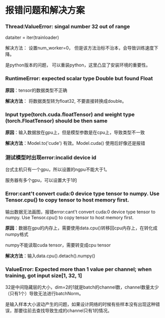 # 报错问题和解决方案



### Thread:ValueError: singal number 32 out of range

dataiter = iter(trainloader)

解决方法： 设置num_worker=0， 但是该方法治标不治本，会导致训练速度下降。

是python版本的问题， 可以重装python，这里凸显了安装环境的重要性。



### RuntimeError: expected scalar type Double but found Float

**原因**：tensor的数据类型不正确

**解决方法**： 将数据类型转为float32, 不要直接转换成double。



### Input type(torch.cuda.floatTensor) and weight type (torch.FloatTensor) should be then same

**原因**：输入数据放在gpu上，但是模型参数是在cpu上，导致类型不一致

**解决方法**：Model.to('cude') 有效。Model.cuda() 使用后好像还是报错



### 测试模型时出现error:incalid device id

台式主机只有一个gpu，所以设置的ngpu不能大于1。

服务器有多个gpu，可以设置大于1的



### Error:cant't convert cuda:0 device type tensor to numpy. Use Tensor.cpu() to copy tensor to host memory first.

输出数据无法画图，报错error:cant't convert cuda:0 device type tensor to numpy. Use Tensor.cpu() to copy tensor to host memory first.



**原因**：数据在gpu的内存上，需要使用data.cpu()转移回cpu内存上，在转化成numpy格式

numpy不能读取cuda tensor，需要转变成cpu tensor

**解决方法**：输入data.cpu().detach().numpy()



### ValueError: Expected more than 1 value per channel; when training, got input size[1, 32, 1]

32是中间隐藏层的大小，dim=2的1就是batch的channel数，channel数量太少（只有1个）导致无法进行batchNorm。

是输入样本大小波动产生的问题，如果设计网络的时候有些样本没有出现这种错误，那要往前去查找导致生成的channel只有1的情况。



# 